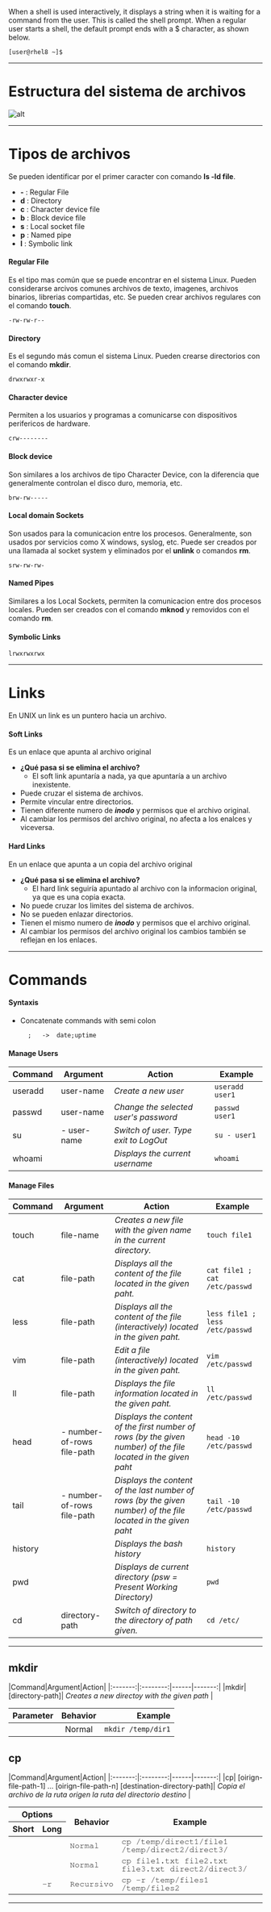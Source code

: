 When a shell is used interactively, it displays a string when it is waiting for a command from the user. This is called 
the shell prompt. When a regular user starts a shell, the default prompt ends with a 
$ character, as shown below. 
            
    [user@rhel8 ~]$

---

# Estructura del sistema de archivos


![alt](./images/systemDirectories.png)

---

# Tipos de archivos

Se pueden identificar por el primer caracter con comando **ls -ld file**.

- **-** : Regular File
- **d** : Directory
- **c** : Character device file
- **b** : Block device file
- **s** : Local socket file
- **p** : Named pipe
- **l** : Symbolic link

#### Regular File 

Es el tipo mas común que se puede encontrar en el sistema Linux. Pueden considerarse arcivos comunes archivos de texto, imagenes, archivos binarios, librerias compartidas, etc. Se pueden crear archivos regulares con el comando **touch**.

    -rw-rw-r--

#### Directory

Es el segundo más comun el sistema Linux. Pueden crearse directorios con el comando **mkdir**.

    drwxrwxr-x

#### Character device

Permiten a los usuarios y programas a comunicarse con dispositivos perifericos de hardware.

    crw--------

#### Block device

Son similares a los archivos de tipo Character Device, con la diferencia que generalmente controlan el disco duro, memoria, etc.

    brw-rw-----

#### Local domain Sockets

Son usados para la comunicacion entre los procesos. Generalmente, son usados por servicios como X windows, syslog, etc. Puede ser creados por una llamada al socket system y eliminados por el **unlink** o comandos **rm**.

    srw-rw-rw-

#### Named Pipes

Similares a los Local Sockets, permiten la comunicacion entre dos procesos locales. Pueden ser creados con el comando **mknod** y removidos con el comando **rm**.

#### Symbolic Links

    lrwxrwxrwx


---

# Links

En UNIX un link es un puntero hacia un archivo.

#### Soft Links

Es un enlace que apunta al archivo original

- **¿Qué pasa si se elimina el archivo?**
    - El soft link apuntaría a nada, ya que apuntaría a un archivo inexistente.
- Puede cruzar el sistema de archivos.
- Permite vincular entre directorios.
- Tienen diferente numero de ***inodo*** y permisos que el archivo original.
- Al cambiar los permisos del archivo original, no afecta a los enalces y viceversa.

#### Hard Links

En un enlace que apunta a un copia del archivo original

- **¿Qué pasa si se elimina el archivo?**
    - El hard link seguiría apuntado al archivo con la informacion original, ya que es una copia exacta.
- No puede cruzar los limites del sistema de archivos.
- No se pueden enlazar directorios.
- Tienen el mismo numero de ***inodo*** y permisos que el archivo original.
- Al cambiar los permisos del archivo original los cambios también se reflejan en los enlaces.

---

# Commands


#### Syntaxis

- Concatenate commands with semi colon

        ;   ->  date;uptime

#### Manage Users

|Command|Argument|Action|Example|
|-------|--------|------|-------|
|useradd|user-name|*Create a new user*|```useradd user1```|
|passwd|user-name|*Change the selected user's password*|```passwd user1```|
|su| - user-name| *Switch of user. Type exit to LogOut*|```su - user1```|
|whoami||*Displays the current username*| ```whoami```|


#### Manage Files

|Command|Argument|Action|Example|
|-------|--------|------|-------|
|touch|file-name|*Creates a new file with the given name in the current directory.*|```touch file1```|
|cat|file-path|*Displays all the content of the file located in the given paht.*|```cat file1 ; cat /etc/passwd```|
|less|file-path|*Displays all the content of the file (interactively) located in the given paht.*|```less file1 ; less /etc/passwd```|
|vim| file-path | *Edit a file (interactively) located in the given paht.*| ```vim /etc/passwd```|
|ll| file-path| *Displays the file information located in the given paht.*|```ll /etc/passwd```|
|head| - number-of-rows file-path| *Displays the content of the first number of rows (by the given number) of the file located in the given paht*|```head -10 /etc/passwd```|
|tail| - number-of-rows file-path| *Displays the content of the last number of rows (by the given number) of the file located in the given paht*|```tail -10 /etc/passwd```|
|history| | *Displays the bash history*|```history```|
|pwd| |*Displays de current directory (psw = Present Working Directory)*|```pwd```|
|cd| directory-path |*Switch of directory to the directory of path given.*|```cd /etc/```|

---

## **mkdir**
|Command|Argument|Action|
|:-------:|:--------:|------|-------:|
|mkdir| [directory-path]| *Creates a new directoy with the given path* |

|Parameter|Behavior|Example|
|:-------:|:--------:|------:|
|  | Normal |``` mkdir /temp/dir1 ``` |

## **cp**
|Command|Argument|Action|
|:-------:|:--------:|------|-------:|
|cp| [oirign-file-path-1] ... [oirign-file-path-n] [destination-directory-path]| *Copia el archivo de la ruta origen la ruta del directorio destino* |

<table>
    <thead>
        <tr>
            <th colspan="2">Options</th>
            <th rowspan="2">Behavior</th>
            <th rowspan="2">Example</th>
        </tr>
        <tr>
            <th>Short</th>
            <th>Long</th>
        </tr>
    </thead>
    <tbody style="font-family: FreeMono, monospace;">
        <tr>
            <td></td>
            <td></td>
            <td>Normal</td>
            <td>cp /temp/direct1/file1 /temp/direct2/direct3/</td>
        </tr>
        <tr>
            <td></td>
            <td></td>
            <td>Normal</td>
            <td>cp  file1.txt file2.txt file3.txt  direct2/direct3/</td>
        </tr>
        <tr>
            <td></td>
            <td>-r</td>
            <td>Recursivo</td>
            <td>cp -r /temp/files1 /temp/files2</td>
        </tr>
    </tbody>
</table>

---